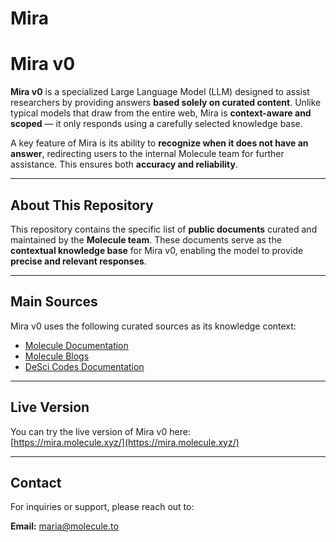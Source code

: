 # Mira
# Mira v0

**Mira v0** is a specialized Large Language Model (LLM) designed to assist researchers by providing answers **based solely on curated content**. Unlike typical models that draw from the entire web, Mira is **context-aware and scoped** — it only responds using a carefully selected knowledge base.

A key feature of Mira is its ability to **recognize when it does not have an answer**, redirecting users to the internal Molecule team for further assistance. This ensures both **accuracy and reliability**.

---

## About This Repository

This repository contains the specific list of **public documents** curated and maintained by the **Molecule team**. These documents serve as the **contextual knowledge base** for Mira v0, enabling the model to provide **precise and relevant responses**.

---

## Main Sources

Mira v0 uses the following curated sources as its knowledge context:

- [Molecule Documentation](https://molecule.to/)
- [Molecule Blogs](https://molecule.to/blog)
- [DeSci Codes Documentation](https://docs.descicodes.com/)

---

## Live Version

You can try the live version of Mira v0 here:  
[https://mira.molecule.xyz/](https://mira.molecule.xyz/)

---

## Contact

For inquiries or support, please reach out to:

**Email:** [maria@molecule.to](mailto:maria@molecule.to)
